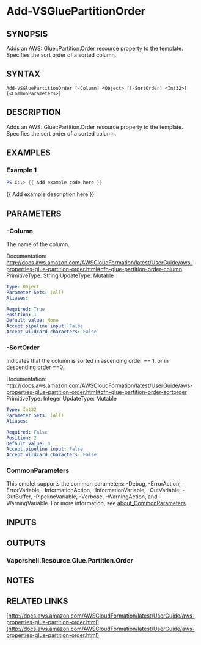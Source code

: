 # Add-VSGluePartitionOrder

## SYNOPSIS
Adds an AWS::Glue::Partition.Order resource property to the template.
Specifies the sort order of a sorted column.

## SYNTAX

```
Add-VSGluePartitionOrder [-Column] <Object> [[-SortOrder] <Int32>] [<CommonParameters>]
```

## DESCRIPTION
Adds an AWS::Glue::Partition.Order resource property to the template.
Specifies the sort order of a sorted column.

## EXAMPLES

### Example 1
```powershell
PS C:\> {{ Add example code here }}
```

{{ Add example description here }}

## PARAMETERS

### -Column
The name of the column.

Documentation: http://docs.aws.amazon.com/AWSCloudFormation/latest/UserGuide/aws-properties-glue-partition-order.html#cfn-glue-partition-order-column
PrimitiveType: String
UpdateType: Mutable

```yaml
Type: Object
Parameter Sets: (All)
Aliases:

Required: True
Position: 1
Default value: None
Accept pipeline input: False
Accept wildcard characters: False
```

### -SortOrder
Indicates that the column is sorted in ascending order == 1, or in descending order ==0.

Documentation: http://docs.aws.amazon.com/AWSCloudFormation/latest/UserGuide/aws-properties-glue-partition-order.html#cfn-glue-partition-order-sortorder
PrimitiveType: Integer
UpdateType: Mutable

```yaml
Type: Int32
Parameter Sets: (All)
Aliases:

Required: False
Position: 2
Default value: 0
Accept pipeline input: False
Accept wildcard characters: False
```

### CommonParameters
This cmdlet supports the common parameters: -Debug, -ErrorAction, -ErrorVariable, -InformationAction, -InformationVariable, -OutVariable, -OutBuffer, -PipelineVariable, -Verbose, -WarningAction, and -WarningVariable. For more information, see [about_CommonParameters](http://go.microsoft.com/fwlink/?LinkID=113216).

## INPUTS

## OUTPUTS

### Vaporshell.Resource.Glue.Partition.Order
## NOTES

## RELATED LINKS

[http://docs.aws.amazon.com/AWSCloudFormation/latest/UserGuide/aws-properties-glue-partition-order.html](http://docs.aws.amazon.com/AWSCloudFormation/latest/UserGuide/aws-properties-glue-partition-order.html)

